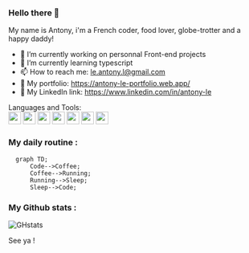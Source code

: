 ### Hello there 👋

My name is Antony, i'm a French coder, food lover, globe-trotter and a happy daddy!

- 🔭 I’m currently working on personnal Front-end projects
- 🌱 I’m currently learning typescript
- 📫 How to reach me: le.antony.l@gmail.com
- 📁 My portfolio: https://antony-le-portfolio.web.app/ 
- 🎯 My LinkedIn link: https://www.linkedin.com/in/antony-le

Languages and Tools:
<br/>
<img width= "25px" src="https://cdn.jsdelivr.net/gh/devicons/devicon/icons/javascript/javascript-original.svg" />
<img width= "25px" src="https://cdn.jsdelivr.net/gh/devicons/devicon/icons/react/react-original.svg" />
<img width= "25px" src="https://cdn.jsdelivr.net/gh/devicons/devicon/icons/nodejs/nodejs-original.svg" />
<img width= "25px" src="https://cdn.jsdelivr.net/gh/devicons/devicon/icons/postgresql/postgresql-original.svg" />
<img width= "25px" src="https://cdn.jsdelivr.net/gh/devicons/devicon/icons/html5/html5-original.svg" />
<img width= "25px" src="https://cdn.jsdelivr.net/gh/devicons/devicon/icons/css3/css3-original.svg" />
<img width= "25px" src="https://cdn.jsdelivr.net/gh/devicons/devicon/icons/github/github-original.svg" />

### My daily routine : 

```mermaid
  graph TD;
      Code-->Coffee;
      Coffee-->Running;
      Running-->Sleep;
      Sleep-->Code;
 ```
 
 ### My Github stats : 
 ![GHstats](https://github-readme-stat.vercel.app/api?username=Antony-LE&show_icons=true)

See ya !

